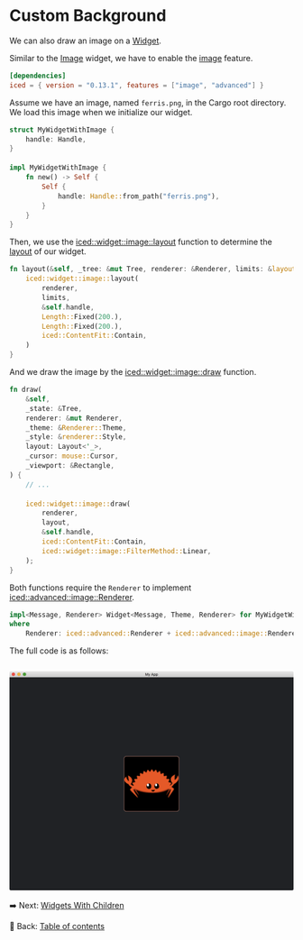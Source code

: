 # Custom Background

We can also draw an image on a [Widget](https://docs.rs/iced/0.12.1/iced/advanced/widget/trait.Widget.html).

Similar to the [Image](https://docs.rs/iced/0.12.1/iced/widget/image/struct.Image.html) widget, we have to enable the [image](https://docs.rs/crate/iced/latest/features#image) feature.

```toml
[dependencies]
iced = { version = "0.13.1", features = ["image", "advanced"] }
```

Assume we have an image, named `ferris.png`,  in the Cargo root directory.
We load this image when we initialize our widget.

```rust
struct MyWidgetWithImage {
    handle: Handle,
}

impl MyWidgetWithImage {
    fn new() -> Self {
        Self {
            handle: Handle::from_path("ferris.png"),
        }
    }
}
```

Then, we use the [iced::widget::image::layout](https://docs.rs/iced/0.12.1/iced/widget/image/fn.layout.html) function to determine the [layout](https://docs.rs/iced/0.12.1/iced/advanced/widget/trait.Widget.html#tymethod.layout) of our widget.

```rust
fn layout(&self, _tree: &mut Tree, renderer: &Renderer, limits: &layout::Limits) -> layout::Node {
    iced::widget::image::layout(
        renderer,
        limits,
        &self.handle,
        Length::Fixed(200.),
        Length::Fixed(200.),
        iced::ContentFit::Contain,
    )
}
```

And we draw the image by the [iced::widget::image::draw](https://docs.rs/iced/0.12.1/iced/widget/image/fn.draw.html) function.

```rust
fn draw(
    &self,
    _state: &Tree,
    renderer: &mut Renderer,
    _theme: &Renderer::Theme,
    _style: &renderer::Style,
    layout: Layout<'_>,
    _cursor: mouse::Cursor,
    _viewport: &Rectangle,
) {
    // ...

    iced::widget::image::draw(
        renderer,
        layout,
        &self.handle,
        iced::ContentFit::Contain,
        iced::widget::image::FilterMethod::Linear,
    );
}
```

Both functions require the `Renderer` to implement [iced::advanced::image::Renderer](https://docs.rs/iced/0.12.1/iced/advanced/image/trait.Renderer.html).

```rust
impl<Message, Renderer> Widget<Message, Theme, Renderer> for MyWidgetWithImage
where
    Renderer: iced::advanced::Renderer + iced::advanced::image::Renderer<Handle = Handle>,
```

The full code is as follows:

```rust

```

![Custom Background](./pic/custom_background.png)

:arrow_right:  Next: [Widgets With Children](./widgets_with_children.md)

:blue_book: Back: [Table of contents](./../README.md)
